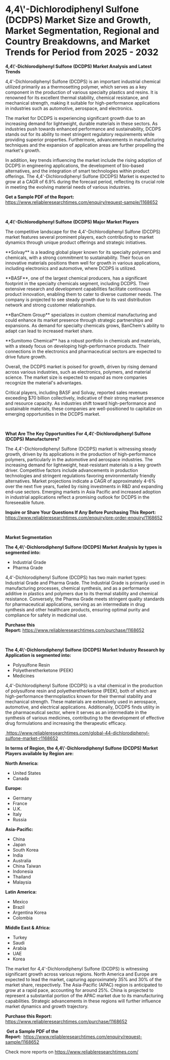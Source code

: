 <p><h1>4,4\'-Dichlorodiphenyl Sulfone (DCDPS) Market Size and Growth, Market Segmentation, Regional and Country Breakdowns, and Market Trends for Period from 2025 -  2032</h1></p><p><strong>4,4\'-Dichlorodiphenyl Sulfone (DCDPS) Market Analysis and Latest Trends</strong></p>
<p><p>4,4'-Dichlorodiphenyl Sulfone (DCDPS) is an important industrial chemical utilized primarily as a thermosetting polymer, which serves as a key component in the production of various specialty plastics and resins. It is renowned for its excellent thermal stability, chemical resistance, and mechanical strength, making it suitable for high-performance applications in industries such as automotive, aerospace, and electronics.</p><p>The market for DCDPS is experiencing significant growth due to an increasing demand for lightweight, durable materials in these sectors. As industries push towards enhanced performance and sustainability, DCDPS stands out for its ability to meet stringent regulatory requirements while providing superior properties. Furthermore, advancements in manufacturing techniques and the expansion of application areas are further propelling the market's growth.</p><p>In addition, key trends influencing the market include the rising adoption of DCDPS in engineering applications, the development of bio-based alternatives, and the integration of smart technologies within product offerings. The 4,4'-Dichlorodiphenyl Sulfone (DCDPS) Market is expected to grow at a CAGR of 6.9% during the forecast period, reflecting its crucial role in meeting the evolving material needs of various industries.</p></p>
<p><strong>Get a Sample PDF of the Report:&nbsp;</strong> <a href="https://www.reliableresearchtimes.com/enquiry/request-sample/1168652?utm_campaign=3581&utm_medium=2&utm_source=Github&utm_content=ia&utm_term=29032025&utm_id=44-dichlorodiphenyl-sulfone-dcdps">https://www.reliableresearchtimes.com/enquiry/request-sample/1168652</a></p>
<p>&nbsp;</p>
<p><strong>4,4\'-Dichlorodiphenyl Sulfone (DCDPS) Major Market Players</strong></p>
<p><p>The competitive landscape for the 4,4'-Dichlorodiphenyl Sulfone (DCDPS) market features several prominent players, each contributing to market dynamics through unique product offerings and strategic initiatives. </p><p>**Solvay** is a leading global player known for its specialty polymers and chemicals, with a strong commitment to sustainability. Their focus on innovative materials positions them well for growth in various applications, including electronics and automotive, where DCDPS is utilized.</p><p>**BASF**, one of the largest chemical producers, has a significant footprint in the specialty chemicals segment, including DCDPS. Their extensive research and development capabilities facilitate continuous product innovation, enabling them to cater to diverse customer needs. The company is projected to see steady growth due to its vast distribution network and strong customer relationships.</p><p>**BanChem Group** specializes in custom chemical manufacturing and could enhance its market presence through strategic partnerships and expansions. As demand for specialty chemicals grows, BanChem's ability to adapt can lead to increased market share.</p><p>**Sumitomo Chemical** has a robust portfolio in chemicals and materials, with a steady focus on developing high-performance products. Their connections in the electronics and pharmaceutical sectors are expected to drive future growth.</p><p>Overall, the DCDPS market is poised for growth, driven by rising demand across various industries, such as electronics, polymers, and material science. The market size is expected to expand as more companies recognize the material's advantages.</p><p>Critical players, including BASF and Solvay, reported sales revenues exceeding $70 billion collectively, indicative of their strong market presence and resource capacity. As industries shift toward high-performance and sustainable materials, these companies are well-positioned to capitalize on emerging opportunities in the DCDPS market.</p></p>
<p>&nbsp;</p>
<p><strong>What Are The Key Opportunities For 4,4\'-Dichlorodiphenyl Sulfone (DCDPS) Manufacturers?</strong></p>
<p><p>The 4,4'-Dichlorodiphenyl Sulfone (DCDPS) market is witnessing steady growth, driven by its applications in the production of high-performance polymers, particularly in the automotive and aerospace industries. The increasing demand for lightweight, heat-resistant materials is a key growth driver. Competitive factors include advancements in production technologies and stringent regulations favoring environmentally friendly alternatives. Market projections indicate a CAGR of approximately 4-6% over the next five years, fueled by rising investments in R&D and expanding end-use sectors. Emerging markets in Asia Pacific and increased adoption in industrial applications reflect a promising outlook for DCDPS in the foreseeable future.</p></p>
<p><strong>Inquire or Share Your Questions If Any Before Purchasing This Report:</strong> <a href="https://www.reliableresearchtimes.com/enquiry/pre-order-enquiry/1168652?utm_campaign=3581&utm_medium=2&utm_source=Github&utm_content=ia&utm_term=29032025&utm_id=44-dichlorodiphenyl-sulfone-dcdps">https://www.reliableresearchtimes.com/enquiry/pre-order-enquiry/1168652</a></p>
<p>&nbsp;</p>
<p><strong>Market Segmentation</strong></p>
<p><strong>The 4,4\'-Dichlorodiphenyl Sulfone (DCDPS) Market Analysis by types is segmented into:</strong></p>
<p><ul><li>Industrial Grade</li><li>Pharma Grade</li></ul></p>
<p><p>4,4'-Dichlorodiphenyl Sulfone (DCDPS) has two main market types: Industrial Grade and Pharma Grade. The Industrial Grade is primarily used in manufacturing processes, chemical synthesis, and as a performance additive in plastics and polymers due to its thermal stability and chemical resistance. Conversely, the Pharma Grade meets stringent quality standards for pharmaceutical applications, serving as an intermediate in drug synthesis and other healthcare products, ensuring optimal purity and compliance for safety in medicinal use.</p></p>
<p><strong>Purchase this Report:&nbsp;</strong><a href="https://www.reliableresearchtimes.com/purchase/1168652?utm_campaign=3581&utm_medium=2&utm_source=Github&utm_content=ia&utm_term=29032025&utm_id=44-dichlorodiphenyl-sulfone-dcdps">https://www.reliableresearchtimes.com/purchase/1168652</a></p>
<p>&nbsp;</p>
<p><strong>The 4,4\'-Dichlorodiphenyl Sulfone (DCDPS) Market Industry Research by Application is segmented into:</strong></p>
<p><ul><li>Polysulfone Resin</li><li>Polyetheretherketone (PEEK)</li><li>Medicines</li></ul></p>
<p><p>4,4'-Dichlorodiphenyl Sulfone (DCDPS) is a vital chemical in the production of polysulfone resin and polyetheretherketone (PEEK), both of which are high-performance thermoplastics known for their thermal stability and mechanical strength. These materials are extensively used in aerospace, automotive, and electrical applications. Additionally, DCDPS finds utility in the pharmaceutical sector, where it serves as an intermediate in the synthesis of various medicines, contributing to the development of effective drug formulations and increasing the therapeutic efficacy.</p></p>
<p><a href="https://www.reliableresearchtimes.com/global-44-dichlorodiphenyl-sulfone-market-r1168652?utm_campaign=3581&utm_medium=2&utm_source=Github&utm_content=ia&utm_term=29032025&utm_id=44-dichlorodiphenyl-sulfone-dcdps">&nbsp;https://www.reliableresearchtimes.com/global-44-dichlorodiphenyl-sulfone-market-r1168652</a></p>
<p><strong>In terms of Region, the 4,4\'-Dichlorodiphenyl Sulfone (DCDPS) Market Players available by Region are:</strong></p>
<p>
    <p> <strong> North America: </strong>
        <ul>
            <li>United States</li>
            <li>Canada</li>
        </ul>
        </p> 
    <p> <strong> Europe: </strong>
        <ul>
            <li>Germany</li>
            <li>France</li>
            <li>U.K.</li>
            <li>Italy</li>
            <li>Russia</li>
        </ul>
        </p> 
    <p> <strong> Asia-Pacific: </strong>
        <ul>
            <li>China</li>
            <li>Japan</li>
            <li>South Korea</li>
            <li>India</li>
            <li>Australia</li>
            <li>China Taiwan</li>
            <li>Indonesia</li>
            <li>Thailand</li>
            <li>Malaysia</li>
        </ul>
        </p> 
    <p> <strong> Latin America: </strong>
        <ul>
            <li>Mexico</li>
            <li>Brazil</li>
            <li>Argentina Korea</li>
            <li>Colombia</li>
        </ul>
        </p> 
    <p> <strong> Middle East & Africa: </strong>
        <ul>
            <li>Turkey</li>
            <li>Saudi</li>
            <li>Arabia</li>
            <li>UAE</li>
            <li>Korea</li>
        </ul>
    </p>
    </p>
<p><p>The market for 4,4'-Dichlorodiphenyl Sulfone (DCDPS) is witnessing significant growth across various regions. North America and Europe are expected to lead the market, capturing approximately 35% and 30% of the market share, respectively. The Asia-Pacific (APAC) region is anticipated to grow at a rapid pace, accounting for around 25%. China is projected to represent a substantial portion of the APAC market due to its manufacturing capabilities. Strategic advancements in these regions will further influence market dynamics and growth trajectory.</p></p>
<p><strong>Purchase this Report: </strong><a href="https://www.reliableresearchtimes.com/purchase/1168652?utm_campaign=3581&utm_medium=2&utm_source=Github&utm_content=ia&utm_term=29032025&utm_id=44-dichlorodiphenyl-sulfone-dcdps">https://www.reliableresearchtimes.com/purchase/1168652</a></p>
<p>&nbsp;<strong>Get a Sample PDF of the Report:&nbsp;&nbsp;</strong><a href="https://www.reliableresearchtimes.com/enquiry/request-sample/1168652?utm_campaign=3581&utm_medium=2&utm_source=Github&utm_content=ia&utm_term=29032025&utm_id=44-dichlorodiphenyl-sulfone-dcdps">https://www.reliableresearchtimes.com/enquiry/request-sample/1168652</a></p>
<p><strong></strong></p>
<p>Check more reports on <a href="https://www.reliableresearchtimes.com/?utm_campaign=3581&utm_medium=2&utm_source=Github&utm_content=ia&utm_term=29032025&utm_id=44-dichlorodiphenyl-sulfone-dcdps">https://www.reliableresearchtimes.com/</a></p>
